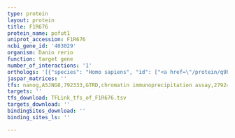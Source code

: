 ```yaml
---
type: protein
layout: protein
title: F1R676
protein_name: pofut1
uniprot_accession: F1R676
ncbi_gene_id: '403029'
organism: Danio rerio
function: target gene
number_of_interactions: '1'
orthologs: '[{"species": "Homo sapiens", "id": ["<a href=\"/protein/q9h488\">Q9H488</a>"]}, {"species": "Mus musculus", "id": ["<a href=\"/protein/q91zw2\">Q91ZW2</a>"]}, {"species": "Rattus norvegicus", "id": ["<a href=\"/protein/q6ev70\">Q6EV70</a>"]}, {"species": "Caenorhabditis elegans", "id": ["<a href=\"/protein/q18014\">Q18014</a>"]}]'
jaspar_matrices: ''
tfs: nanog,A5JNG8,792333,GTRD,chromatin immunoprecipitation assay,27924024%5Buid%5D,No
targets: ''
tfs_download: TFLink_tfs_of_F1R676.tsv
targets_download: ''
bindingSites_download: ''
binding_sites_ls: ''

---
```

